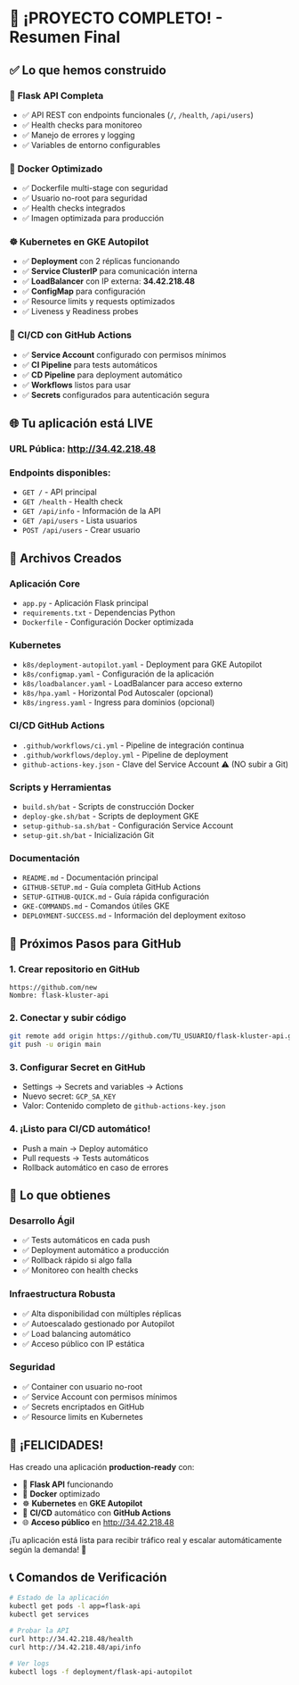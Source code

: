 # 🎉 ¡PROYECTO COMPLETO! - Resumen Final

## ✅ Lo que hemos construido

### 🚀 **Flask API Completa**
- ✅ API REST con endpoints funcionales (`/`, `/health`, `/api/users`)
- ✅ Health checks para monitoreo
- ✅ Manejo de errores y logging
- ✅ Variables de entorno configurables

### 🐳 **Docker Optimizado**
- ✅ Dockerfile multi-stage con seguridad
- ✅ Usuario no-root para seguridad
- ✅ Health checks integrados
- ✅ Imagen optimizada para producción

### ☸️ **Kubernetes en GKE Autopilot**
- ✅ **Deployment** con 2 réplicas funcionando
- ✅ **Service ClusterIP** para comunicación interna
- ✅ **LoadBalancer** con IP externa: **34.42.218.48**
- ✅ **ConfigMap** para configuración
- ✅ Resource limits y requests optimizados
- ✅ Liveness y Readiness probes

### 🔄 **CI/CD con GitHub Actions**
- ✅ **Service Account** configurado con permisos mínimos
- ✅ **CI Pipeline** para tests automáticos
- ✅ **CD Pipeline** para deployment automático
- ✅ **Workflows** listos para usar
- ✅ **Secrets** configurados para autenticación segura

## 🌐 **Tu aplicación está LIVE**

### **URL Pública:** http://34.42.218.48

### **Endpoints disponibles:**
- `GET /` - API principal
- `GET /health` - Health check  
- `GET /api/info` - Información de la API
- `GET /api/users` - Lista usuarios
- `POST /api/users` - Crear usuario

## 📁 **Archivos Creados**

### **Aplicación Core**
- `app.py` - Aplicación Flask principal
- `requirements.txt` - Dependencias Python
- `Dockerfile` - Configuración Docker optimizada

### **Kubernetes**
- `k8s/deployment-autopilot.yaml` - Deployment para GKE Autopilot
- `k8s/configmap.yaml` - Configuración de la aplicación
- `k8s/loadbalancer.yaml` - LoadBalancer para acceso externo
- `k8s/hpa.yaml` - Horizontal Pod Autoscaler (opcional)
- `k8s/ingress.yaml` - Ingress para dominios (opcional)

### **CI/CD GitHub Actions**
- `.github/workflows/ci.yml` - Pipeline de integración continua
- `.github/workflows/deploy.yml` - Pipeline de deployment
- `github-actions-key.json` - Clave del Service Account ⚠️ (NO subir a Git)

### **Scripts y Herramientas**
- `build.sh/bat` - Scripts de construcción Docker
- `deploy-gke.sh/bat` - Scripts de deployment GKE
- `setup-github-sa.sh/bat` - Configuración Service Account
- `setup-git.sh/bat` - Inicialización Git

### **Documentación**
- `README.md` - Documentación principal
- `GITHUB-SETUP.md` - Guía completa GitHub Actions
- `SETUP-GITHUB-QUICK.md` - Guía rápida configuración
- `GKE-COMMANDS.md` - Comandos útiles GKE
- `DEPLOYMENT-SUCCESS.md` - Información del deployment exitoso

## 🚀 **Próximos Pasos para GitHub**

### **1. Crear repositorio en GitHub**
```
https://github.com/new
Nombre: flask-kluster-api
```

### **2. Conectar y subir código**
```bash
git remote add origin https://github.com/TU_USUARIO/flask-kluster-api.git
git push -u origin main
```

### **3. Configurar Secret en GitHub**
- Settings → Secrets and variables → Actions
- Nuevo secret: `GCP_SA_KEY`
- Valor: Contenido completo de `github-actions-key.json`

### **4. ¡Listo para CI/CD automático!**
- Push a main → Deploy automático
- Pull requests → Tests automáticos
- Rollback automático en caso de errores

## 🎯 **Lo que obtienes**

### **Desarrollo Ágil**
- ✅ Tests automáticos en cada push
- ✅ Deployment automático a producción
- ✅ Rollback rápido si algo falla
- ✅ Monitoreo con health checks

### **Infraestructura Robusta**
- ✅ Alta disponibilidad con múltiples réplicas
- ✅ Autoescalado gestionado por Autopilot
- ✅ Load balancing automático
- ✅ Acceso público con IP estática

### **Seguridad**
- ✅ Container con usuario no-root
- ✅ Service Account con permisos mínimos
- ✅ Secrets encriptados en GitHub
- ✅ Resource limits en Kubernetes

## 🎉 **¡FELICIDADES!**

Has creado una aplicación **production-ready** con:
- 🚀 **Flask API** funcionando
- 🐳 **Docker** optimizado
- ☸️ **Kubernetes** en **GKE Autopilot**
- 🔄 **CI/CD** automático con **GitHub Actions**
- 🌐 **Acceso público** en http://34.42.218.48

¡Tu aplicación está lista para recibir tráfico real y escalar automáticamente según la demanda! 🚀

## 📞 **Comandos de Verificación**

```bash
# Estado de la aplicación
kubectl get pods -l app=flask-api
kubectl get services

# Probar la API
curl http://34.42.218.48/health
curl http://34.42.218.48/api/info

# Ver logs
kubectl logs -f deployment/flask-api-autopilot
```
